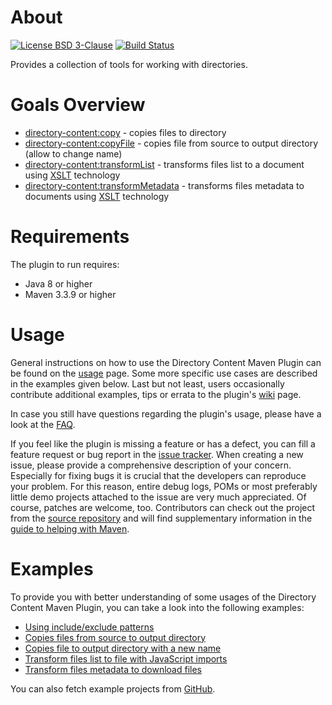 # About
[![License BSD 3-Clause](https://img.shields.io/badge/license-BSD%203--Clause-blue.svg)](http://directory-content-maven-plugin.projects.gabrys.biz/license.txt)
[![Build Status](https://travis-ci.org/gabrysbiz/directory-content-maven-plugin.svg?branch=master)](https://travis-ci.org/gabrysbiz/directory-content-maven-plugin)

Provides a collection of tools for working with directories.

# Goals Overview
* [directory-content:copy](http://directory-content-maven-plugin.projects.gabrys.biz/3.0.0/copy-mojo.html) - copies files to directory
* [directory-content:copyFile](http://directory-content-maven-plugin.projects.gabrys.biz/3.0.0/copyFile-mojo.html) - copies file from source to output directory (allow to change name)
* [directory-content:transformList](http://directory-content-maven-plugin.projects.gabrys.biz/3.0.0/transformList-mojo.html) - transforms files list to a document using [XSLT](http://www.w3.org/TR/xslt) technology
* [directory-content:transformMetadata](http://directory-content-maven-plugin.projects.gabrys.biz/3.0.0/transformMetadata-mojo.html) - transforms files metadata to documents using [XSLT](http://www.w3.org/TR/xslt) technology

# Requirements
The plugin to run requires:
* Java 8 or higher
* Maven 3.3.9 or higher

# Usage
General instructions on how to use the Directory Content Maven Plugin can be found on the [usage](http://directory-content-maven-plugin.projects.gabrys.biz/3.0.0/usage.html) page. Some more specific use cases are described in the examples given below. Last but not least, users occasionally contribute additional examples, tips or errata to the plugin's [wiki](https://github.com/gabrysbiz/directory-content-maven-plugin/wiki) page.

In case you still have questions regarding the plugin's usage, please have a look at the [FAQ](http://directory-content-maven-plugin.projects.gabrys.biz/3.0.0/faq.html).

If you feel like the plugin is missing a feature or has a defect, you can fill a feature request or bug report in the [issue tracker](http://directory-content-maven-plugin.projects.gabrys.biz/3.0.0/issue-tracking.html). When creating a new issue, please provide a comprehensive description of your concern. Especially for fixing bugs it is crucial that the developers can reproduce your problem. For this reason, entire debug logs, POMs or most preferably little demo projects attached to the issue are very much appreciated. Of course, patches are welcome, too. Contributors can check out the project from the [source repository](http://directory-content-maven-plugin.projects.gabrys.biz/3.0.0/source-repository.html) and will find supplementary information in the [guide to helping with Maven](http://maven.apache.org/guides/development/guide-helping.html).

# Examples
To provide you with better understanding of some usages of the Directory Content Maven Plugin, you can take a look into the following examples:
* [Using include/exclude patterns](http://directory-content-maven-plugin.projects.gabrys.biz/3.0.0/examples/patterns.html)
* [Copies files from source to output directory](http://directory-content-maven-plugin.projects.gabrys.biz/3.0.0/examples/copy.html)
* [Copies file to output directory with a new name](http://directory-content-maven-plugin.projects.gabrys.biz/3.0.0/examples/copyFile.html)
* [Transform files list to file with JavaScript imports](http://directory-content-maven-plugin.projects.gabrys.biz/3.0.0/examples/transform-list.html)
* [Transform files metadata to download files](http://directory-content-maven-plugin.projects.gabrys.biz/3.0.0/examples/transform-metadata.html)

You can also fetch example projects from [GitHub](https://github.com/gabrysbiz/directory-content-maven-plugin-examples).
